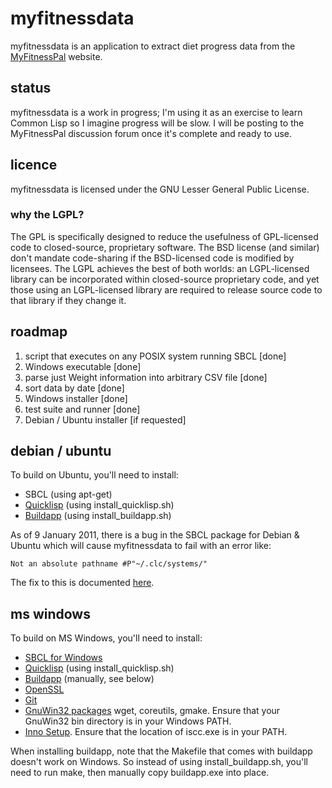 myfitnessdata
=============
myfitnessdata is an application to extract diet progress data from the [MyFitnessPal](http://www.myfitnesspal.com/) website.

status
------
myfitnessdata is a work in progress; I'm using it as an exercise to learn Common Lisp so I imagine progress will be slow.  I will be posting to the MyFitnessPal discussion forum once it's complete and ready to use.

licence
-------
myfitnessdata is licensed under the GNU Lesser General Public License.

### why the LGPL?
The GPL is specifically designed to reduce the usefulness of GPL-licensed code to closed-source, proprietary software. The BSD license (and similar) don't mandate code-sharing if the BSD-licensed code is modified by licensees. The LGPL achieves the best of both worlds: an LGPL-licensed library can be incorporated within closed-source proprietary code, and yet those using an LGPL-licensed library are required to release source code to that library if they change it.

roadmap
-------
1. script that executes on any POSIX system running SBCL [done]
2. Windows executable [done]
3. parse just Weight information into arbitrary CSV file [done]
4. sort data by date [done]
4. Windows installer [done]
5. test suite and runner [done]
6. Debian / Ubuntu installer [if requested]

debian / ubuntu
---------------
To build on Ubuntu, you'll need to install:

* SBCL (using apt-get)
* [Quicklisp](http://www.quicklisp.org/) (using install_quicklisp.sh)
* [Buildapp](http://www.xach.com/lisp/buildapp/) (using install_buildapp.sh)

As of 9 January 2011, there is a bug in the SBCL package for Debian & Ubuntu which will cause myfitnessdata to fail with an error like:

`Not an absolute pathname #P"~/.clc/systems/"`

The fix to this is documented [here](http://ikki.ws/showpost?postid=103).

ms windows
----------
To build on MS Windows, you'll need to install:

* [SBCL for Windows](http://www.sbcl.org/platform-table.html)
* [Quicklisp](http://www.quicklisp.org/) (using install_quicklisp.sh)
* [Buildapp](http://www.xach.com/lisp/buildapp/) (manually, see below)
* [OpenSSL](http://www.slproweb.com/products/Win32OpenSSL.html)
* [Git](http://code.google.com/p/msysgit/)
* [GnuWin32 packages](http://gnuwin32.sourceforge.net/packages.html) wget, coreutils, gmake. Ensure that your GnuWin32 bin directory is in your Windows PATH.
* [Inno Setup](http://www.jrsoftware.org/isinfo.php). Ensure that the location of iscc.exe is in your PATH.

When installing buildapp, note that the Makefile that comes with buildapp doesn't work on Windows.  So instead of using install_buildapp.sh, you'll need to run make, then manually copy buildapp.exe into place.


